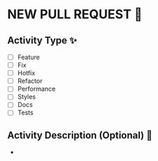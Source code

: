 # NEW PULL REQUEST 🎉

## Activity Type ✨
- [ ] Feature
- [ ] Fix
- [ ] Hotfix
- [ ] Refactor
- [ ] Performance
- [ ] Styles
- [ ] Docs
- [ ] Tests

## Activity Description (Optional) 📝
- 